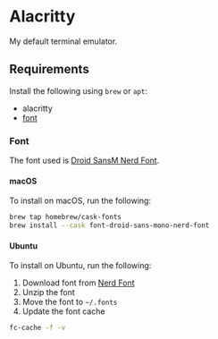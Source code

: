 # Alacritty
My default terminal emulator.

## Requirements
Install the following using `brew` or `apt`:
- alacritty
- [font](#font)

### Font
The font used is [Droid SansM Nerd Font]().

#### macOS
To install on macOS, run the following:
```sh
brew tap homebrew/cask-fonts
brew install --cask font-droid-sans-mono-nerd-font
```

#### Ubuntu
To install on Ubuntu, run the following:
1. Download font from [Nerd Font](https://www.nerdfonts.com/font-downloads)
2. Unzip the font
3. Move the font to `~/.fonts`
4. Update the font cache
```sh
fc-cache -f -v
```
